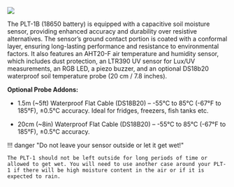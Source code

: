 ![](../../assets/plt-1b-usa-esp.png)

The PLT-1B (18650 battery) is equipped with a capacitive soil moisture sensor, providing enhanced accuracy and durability over resistive alternatives. The sensor’s ground contact portion is coated with a conformal layer, ensuring long-lasting performance and resistance to environmental factors. It also features an AHT20-F air temperature and humidity sensor, which includes dust protection, an LTR390 UV sensor for Lux/UV measurements, an RGB LED, a piezo buzzer, and an optional DS18b20 waterproof soil temperature probe (20 cm / 7.8 inches).

**Optional Probe Addons:**

* 1\.5m (~5ft) Waterproof Flat Cable (DS18B20) – -55°C to 85°C (-67°F to 185°F), ±0.5°C accuracy. Ideal for fridges, freezers, fish tanks etc.

* 20cm (~8in) Waterproof Flat Cable (DS18B20) – -55°C to 85°C (-67°F to 185°F), ±0.5°C accuracy.

!!! danger "Do not leave your sensor outside or let it get wet!"

    The PLT-1 should not be left outside for long periods of time or allowed to get wet. You will need to use another case around your PLT-1 if there will be high moisture content in the air or if it is expected to rain.